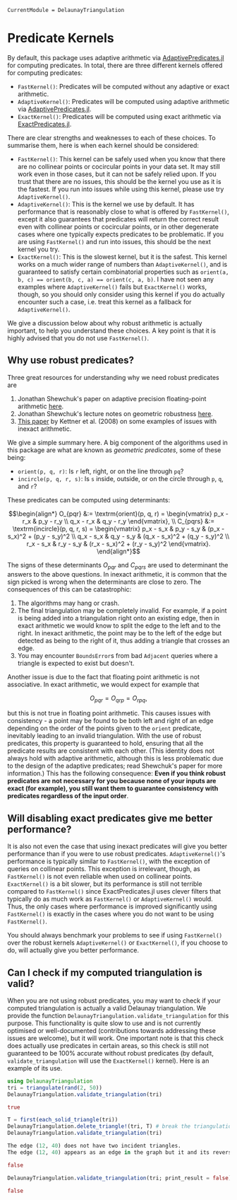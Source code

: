 ```@meta 
CurrentModule = DelaunayTriangulation
```

# Predicate Kernels

By default, this package uses adaptive arithmetic via [AdaptivePredicates.jl](https://github.com/JuliaGeometry/AdaptivePredicates.jl) for computing predicates.
In total, there are three different kernels offered for computing predicates:
- `FastKernel()`: Predicates will be computed without any adaptive or exact arithmetic. 
- `AdaptiveKernel()`: Predicates will be computed using adaptive arithmetic via [AdaptivePredicates.jl](https://github.com/JuliaGeometry/AdaptivePredicates.jl).
- `ExactKernel()`: Predicates will be computed using exact arithmetic via [ExactPredicates.jl](https://github.com/lairez/ExactPredicates.jl). 

There are clear strengths and weaknesses to each of these choices. To summarise them, here is when each kernel should be considered:
- `FastKernel()`: This kernel can be safely used when you know that there are no collinear points or cocircular points in your data set. It may still work even in those cases, but it can not be safely relied upon. If you trust that there are no issues, this should be the kernel you use as it is the fastest. If you run into issues while using this kernel, please use try `AdaptiveKernel()`.
- `AdaptiveKernel()`: This is the kernel we use by default. It has performance that is reasonably close to what is offered by `FastKernel()`, except it also guarantees that predicates will return the correct result even with collinear points or cocircular points, or in other degenerate cases where one typically expects predicates to be problematic. If you are using `FastKernel()` and run into issues, this should be the next kernel you try.
- `ExactKernel()`: This is the slowest kernel, but it is the safest. This kernel works on a much wider range of numbers than `AdaptiveKernel()`, and is guaranteed to satisfy certain combinatorial properties such as `orient(a, b, c) == orient(b, c, a) == orient(c, a, b)`. I have not seen any examples  where `AdaptiveKernel()` fails but `ExactKernel()` works, though, so you should only consider using this kernel if you do actually encounter such a case, i.e. treat this kernel as a fallback for `AdaptiveKernel()`.

We give a discussion below about why robust arithmetic is actually important, to help you understand these choices. A key point is that it is highly advised that you do not use `FastKernel()`.

## Why use robust predicates?

Three great resources for understanding why we need robust predicates are

1. Jonathan Shewchuk's paper on adaptive precision floating-point arithmetic [here](https://doi.org/10.1007/PL00009321).
2. Jonathan Shewchuk's lecture notes on geometric robustness [here](https://people.eecs.berkeley.edu/~jrs/meshpapers/robnotes.pdf).
3. [This paper](https://doi.org/10.1016/j.comgeo.2007.06.003) by Kettner et al. (2008) on some examples of issues with inexact arithmetic.

We give a simple summary here. A big component of the algorithms used in this package are what are known as _geometric predicates_, some of these being:

- `orient(p, q, r)`: Is `r` left, right, or on the line through `pq`?
- `incircle(p, q, r, s)`: Is `s` inside, outside, or on the circle through `p`, `q`, and `r`?

These predicates can be computed using determinants:

```math 
\begin{align*}
O_{pqr} &:= \textrm{orient}(p, q, r) = \begin{vmatrix} p_x - r_x & p_y - r_y \\ q_x - r_x & q_y - r_y \end{vmatrix}, \\
C_{pqrs} &:= \textrm{incircle}(p, q, r, s) = \begin{vmatrix} p_x - s_x & p_y - s_y & (p_x - s_x)^2 + (p_y - s_y)^2 \\ q_x - s_x & q_y - s_y & (q_x - s_x)^2 + (q_y - s_y)^2 \\ r_x - s_x & r_y - s_y & (r_x - s_x)^2 + (r_y - s_y)^2 \end{vmatrix}.
\end{align*}
```

The signs of these determinants $O_{pqr}$ and $C_{pqrs}$ are used to determinant the answers to the above questions. In inexact arithmetic, it is common that the sign picked is wrong when the determinants are close to zero. The consequences of this can be catastrophic:

1. The algorithms may hang or crash.
2. The final triangulation may be completely invalid. For example, if a point is being added into a triangulation right onto an existing edge, then in exact arithmetic we would know to split the edge to the left and to the right. In inexact arithmetic, the point may be to the left of the edge but detected as being to the right of it, thus adding a triangle that crosses an edge.
3. You may encounter `BoundsError`s from bad `Adjacent` queries where a triangle is expected to exist but doesn't.

Another issue is due to the fact that floating point arithmetic is not associative. In exact arithmetic, we would expect for example that 

```math 
O_{pqr} = O_{qrp} = O_{rpq},
```

but this is not true in floating point arithmetic. This causes issues with consistency - a point may be found to be both left and right of an edge depending on the order of the points given to the `orient` predicate, inevitably leading to an invalid triangulation. With the use of robust predicates, this property is guaranteed to hold, ensuring that all the predicate results are consistent with each other. (This identity does not always hold with adaptive arithmetic,
although this is less problematic due to the design of the adaptive predicates; read Shewchuk's paper for more information.) This has the following consequence: **Even if you think robust predicates are not necessary for you because none of your inputs are exact (for example), you still want them to guarantee consistency with predicates regardless of the input order**.

## Will disabling exact predicates give me better performance?

It is also not even the case that using inexact predicates will give you better performance than if you were to use robust predicates. `AdaptiveKernel()`'s performance is typically similar to `FastKernel()`, with the exception of queries on collinear points. This exception is irrelevant, though, as `FastKernel()` is not even 
reliable when used on collinear points. `ExactKernel()` is a bit slower, but its performance is still not terrible compared to `FastKernel()` since ExactPredicates.jl
uses clever filters that typically do as much work as `FastKernel()` or `AdaptiveKernel()` would. Thus, the only cases where performance is improved significantly using `FastKernel()` is exactly in the cases where you do not want to be using `FastKernel()`.

You should always benchmark your problems to see if using `FastKernel()` over the robust kernels `AdaptiveKernel()` or `ExactKernel()`, if you choose to do, will actually give you better performance.

## Can I check if my computed triangulation is valid?

When you are not using robust predicates, you may want to check if your computed triangulation is actually a valid Delaunay triangulation. We provide the function `DelaunayTriangulation.validate_triangulation` for this purpose. This functionality is quite slow to use and is not currently optimised or well-documented (contributions towards addressing these issues are welcome), but it will work. One important note is that this check does actually use predicates in certain areas, so this check is still not guaranteed to be 100% accurate without robust predicates (by default, `validate_triangulation` will use the `ExactKernel()` kernel). Here is an example of its use.

```julia
using DelaunayTriangulation
tri = triangulate(rand(2, 50))
DelaunayTriangulation.validate_triangulation(tri)
```
```julia 
true
```
```julia
T = first(each_solid_triangle(tri)) 
DelaunayTriangulation.delete_triangle!(tri, T) # break the triangulation for this example
DelaunayTriangulation.validate_triangulation(tri)
```
```julia
The edge (12, 40) does not have two incident triangles.
The edge (12, 40) appears as an edge in the graph but it and its reverse are not both a key of the adjacent map.

false
```
```julia
DelaunayTriangulation.validate_triangulation(tri; print_result = false)
```
```julia 
false
```
